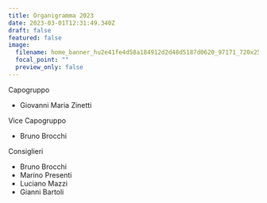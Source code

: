 ```yaml
---
title: Organigramma 2023
date: 2023-03-01T12:31:49.340Z
draft: false
featured: false
image:
  filename: home_banner_hu2e41fe4d58a184912d2d48d5187d0620_97171_720x2500_fit_q75_h2_lanczos_3.webp
  focal_point: ""
  preview_only: false
---
```

<!--StartFragment-->

Capogruppo 

* Giovanni Maria Zinetti 

Vice Capogruppo 

* Bruno Brocchi

Consiglieri

* Bruno Brocchi 
* Marino Presenti 
* Luciano Mazzi 
* Gianni Bartoli

<!--EndFragment-->